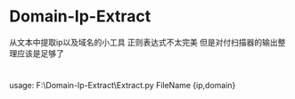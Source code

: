 # Domain-Ip-Extract

从文本中提取ip以及域名的小工具
正则表达式不太完美 但是对付扫描器的输出整理应该是足够了

#
usage: F:\Domain-Ip-Extract\Extract.py FileName {ip,domain}
